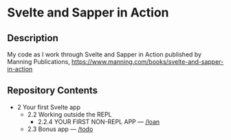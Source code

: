 # Svelte and Sapper in Action

## Description

My code as I work through Svelte and Sapper in Action published by Manning Publications, https://www.manning.com/books/svelte-and-sapper-in-action

## Repository Contents

- 2 Your first Svelte app
  - 2.2 Working outside the REPL
    - 2.2.4 YOUR FIRST NON-REPL APP &mdash; [/loan](loan)
  - 2.3 Bonus app &mdash; [/todo](todo)
